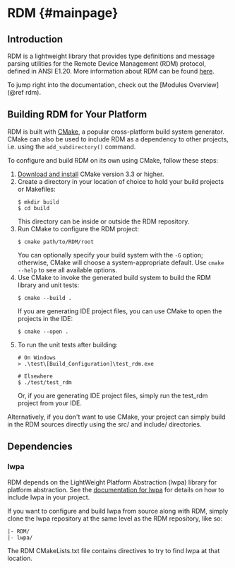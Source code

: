 # RDM                                                               {#mainpage}

## Introduction

RDM is a lightweight library that provides type definitions and message parsing
utilities for the Remote Device Management (RDM) protocol, defined in ANSI
E1.20. More information about RDM can be found [here](http://www.rdmprotocol.org).

To jump right into the documentation, check out the [Modules Overview](@ref rdm).

## Building RDM for Your Platform

RDM is built with [CMake](https://cmake.org), a popular cross-platform build
system generator. CMake can also be used to include RDM as a dependency to
other projects, i.e. using the `add_subdirectory()` command.

To configure and build RDM on its own using CMake, follow these steps:

1. [Download and install](https://cmake.org/download/) CMake version 3.3 or higher.
2. Create a directory in your location of choice to hold your build projects or
   Makefiles:
   ```
   $ mkdir build
   $ cd build
   ```
   This directory can be inside or outside the RDM repository.
3. Run CMake to configure the RDM project:
   ```
   $ cmake path/to/RDM/root
   ```
   You can optionally specify your build system with the `-G` option;
   otherwise, CMake will choose a system-appropriate default. Use `cmake --help`
   to see all available options.
4. Use CMake to invoke the generated build system to build the RDM library and
   unit tests:
   ```
   $ cmake --build .
   ```
   If you are generating IDE project files, you can use CMake to open the
   projects in the IDE:
   ```
   $ cmake --open .
   ```
5. To run the unit tests after building:
   ```
   # On Windows
   > .\test\[Build_Configuration]\test_rdm.exe

   # Elsewhere
   $ ./test/test_rdm
   ```
   Or, if you are generating IDE project files, simply run the test_rdm
   project from your IDE.

Alternatively, if you don't want to use CMake, your project can simply build in
the RDM sources directly using the src/ and include/ directories.

## Dependencies

### lwpa

RDM depends on the LightWeight Platform Abstraction (lwpa) library for platform
abstraction. See the [documentation for lwpa](https://etclabs.github.io/lwpa)
for details on how to include lwpa in your project.

If you want to configure and build lwpa from source along with RDM, simply clone
the lwpa repository at the same level as the RDM repository, like so:
```
|- RDM/
|- lwpa/
```

The RDM CMakeLists.txt file contains directives to try to find lwpa at that
location.
